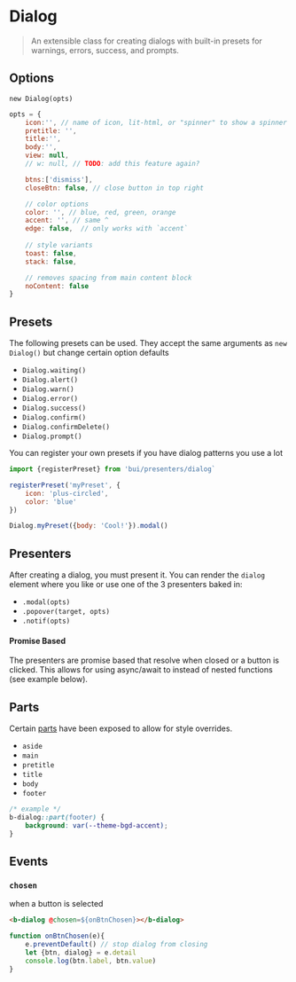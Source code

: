 Dialog
==========

> An extensible class for creating dialogs with built-in presets for warnings, errors, success, and prompts.

## Options

`new Dialog(opts)`

```js
opts = {
	icon:'', // name of icon, lit-html, or "spinner" to show a spinner
	pretitle: '',
	title:'',
	body:'',
	view: null,
	// w: null, // TODO: add this feature again?

	btns:['dismiss'],
	closeBtn: false, // close button in top right

	// color options
	color: '', // blue, red, green, orange
	accent: '', // same ^
	edge: false,  // only works with `accent`
	
	// style variants
	toast: false,
	stack: false,

	// removes spacing from main content block
	noContent: false
}
```

## Presets
The following presets can be used. They accept the same arguments as `new Dialog()` but change certain option defaults

- `Dialog.waiting()`
- `Dialog.alert()`
- `Dialog.warn()`
- `Dialog.error()`
- `Dialog.success()`
- `Dialog.confirm()`
- `Dialog.confirmDelete()`
- `Dialog.prompt()`

You can register your own presets if you have dialog patterns you use a lot

```js
import {registerPreset} from 'bui/presenters/dialog`

registerPreset('myPreset', {
	icon: 'plus-circled',
	color: 'blue'
})

Dialog.myPreset({body: 'Cool!'}).modal()
```

## Presenters

After creating a dialog, you must present it. You can render the `dialog` element where you like
or use one of the 3 presenters baked in:

- `.modal(opts)`
- `.popover(target, opts)`
- `.notif(opts)`

#### Promise Based

The presenters are promise based that resolve when closed or a button is clicked.
This allows for using async/await to instead of nested functions (see example below).

## Parts
Certain [parts](https://developer.mozilla.org/en-US/docs/Web/CSS/::part) have been exposed to allow for style overrides.

- `aside`
- `main`
- `pretitle`
- `title`
- `body`
- `footer`

```css
/* example */
b-dialog::part(footer) {
	background: var(--theme-bgd-accent);
}
```

## Events

### `chosen`
when a button is selected

```html
<b-dialog @chosen=${onBtnChosen}></b-dialog>
```

```js
function onBtnChosen(e){
	e.preventDefault() // stop dialog from closing
	let {btn, dialog} = e.detail
	console.log(btn.label, btn.value)
}
```